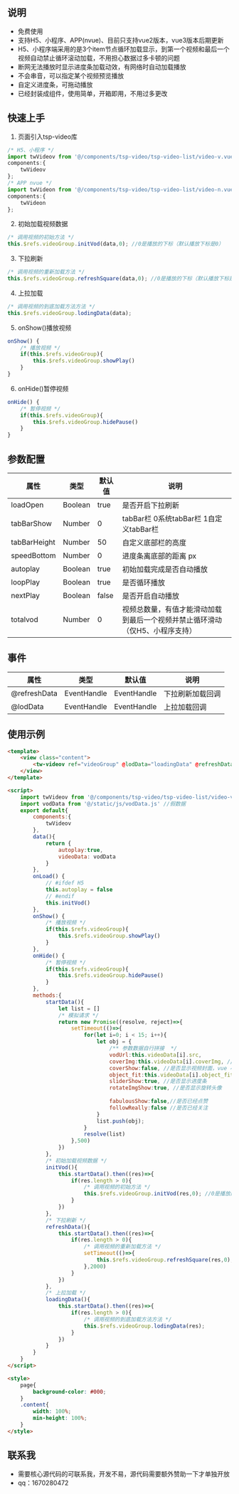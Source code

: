 ## 说明
- 免费使用
- 支持H5、小程序、APP(nvue)、目前只支持vue2版本，vue3版本后期更新
- H5、小程序端采用的是3个item节点循环加载显示，到第一个视频和最后一个视频自动禁止循环滚动加载，不用担心数据过多卡顿的问题
- 断网无法播放时显示进度条加载动效，有网络时自动加载播放
- 不会串音，可以指定某个视频预览播放
- 自定义进度条，可拖动播放
- 已经封装成组件，使用简单，开箱即用，不用过多更改

## 快速上手

1. 页面引入tsp-video库
```js
/* H5、小程序 */
import twVideov from '@/components/tsp-video/tsp-video-list/video-v.vue';
components:{
	twVideov
};
/* APP nvue */
import twVideon from '@/components/tsp-video/tsp-video-list/video-n.vue';
components:{
	twVideon
};
```

2. 初始加载视频数据
```js
/* 调用视频的初始方法 */
this.$refs.videoGroup.initVod(data,0); //0是播放的下标（默认播放下标是0）
```

3. 下拉刷新
```js
/* 调用视频的重新加载方法 */
this.$refs.videoGroup.refreshSquare(data,0); //0是播放的下标（默认播放下标是0）
```

4. 上拉加载
```js
/* 调用视频的到底加载方法方法 */
this.$refs.videoGroup.lodingData(data);
```

5. onShow()播放视频
```js
onShow() {
	/* 播放视频 */
	if(this.$refs.videoGroup){
		this.$refs.videoGroup.showPlay()
	}
}
```

6. onHide()暂停视频
```js
onHide() {
	/* 暂停视频 */
	if(this.$refs.videoGroup){
		this.$refs.videoGroup.hidePause()
	}
}
```

## 参数配置

| 属性                | 类型        | 默认值        | 说明                                                                   |
| ------------------- | -----------| ----------- | ---------------------------------------------------------------------- |
| loadOpen            | Boolean    | true        | 是否开启下拉刷新 |
| tabBarShow          | Number     | 0     		 | tabBar栏 0系统tabBar栏 1自定义tabBar栏                                                         |
| tabBarHeight        | Number     | 50          | 自定义底部栏的高度                                                           |
| speedBottom         | Number     | 0           | 进度条离底部的距离 px                                                       |
| autoplay            | Boolean    | true        | 初始加载完成是否自动播放                       |
| loopPlay            | Boolean    | true        | 是否循环播放                       |
| nextPlay            | Boolean    | false       | 是否开启自动播放                       |
| totalvod            | Number     | 0           | 视频总数量，有值才能滑动加载到最后一个视频并禁止循环滑动（仅H5、小程序支持）                                        |

## 事件
| 属性                | 类型        | 默认值        | 说明                                                                   |
| ------------------- | -----------| ----------- | ---------------------------------------------------------------------- |
| @refreshData        | EventHandle| EventHandle | 下拉刷新加载回调                                                     |
| @lodData            | EventHandle| EventHandle | 上拉加载回调                                          |                                              


## 使用示例

```html
<template>
	<view class="content">
		<tw-videov ref="videoGroup" @lodData="loadingData" @refreshData="refreshData" :autoplay="autoplay"></tw-videov>
	</view>
</template>

<script>
	import twVideov from '@/components/tsp-video/tsp-video-list/video-v.vue'
	import vodData from '@/static/js/vodData.js' //假数据
	export default{
		components:{
			twVideov
		},
		data(){
			return {
				autoplay:true,
				videoData: vodData
			}
		},
		onLoad() {
			// #ifdef H5
			this.autoplay = false
			// #endif
			this.initVod()
		},
		onShow() {
			/* 播放视频 */
			if(this.$refs.videoGroup){
				this.$refs.videoGroup.showPlay()
			}
		},
		onHide() {
			/* 暂停视频 */
			if(this.$refs.videoGroup){
				this.$refs.videoGroup.hidePause()
			}
		},
		methods:{
			startData(){
				let list = []
				/* 模拟请求 */
				return new Promise((resolve, reject)=>{
					setTimeout(()=>{
						for(let i=0; i < 15; i++){
							let obj = {
								/** 参数数据自行拼接  */
								vodUrl:this.videoData[i].src,
								coverImg:this.videoData[i].coverImg, //视频封面
								coverShow:false, //是否显示视频封面，vue 小程序端不播放会显示视频，可以不用显示封面，App不播放不会显示视频，就需要封面了
								object_fit:this.videoData[i].object_fit, //视频的显示类型
								sliderShow:true, //是否显示进度条
								rotateImgShow:true, //是否显示旋转头像
								
								fabulousShow:false,//是否已经点赞
								followReally:false //是否已经关注
							}
							list.push(obj);
						}
						resolve(list)
					},500)
				})
			},
			/* 初始加载视频数据 */
			initVod(){
				this.startData().then((res)=>{
					if(res.length > 0){
						/* 调用视频的初始方法 */
						this.$refs.videoGroup.initVod(res,0); //0是播放的下标（默认播放下标是0）
					}
				})
			},
			/* 下拉刷新 */
			refreshData(){
				this.startData().then((res)=>{
					if(res.length > 0){
						/* 调用视频的重新加载方法 */
						setTimeout(()=>{
							this.$refs.videoGroup.refreshSquare(res,0); //0是播放的下标（默认播放下标是0）
						},2000)
					}
				})
			},
			/* 上拉加载 */
			loadingData(){
				this.startData().then((res)=>{
					if(res.length > 0){
						/* 调用视频的到底加载方法方法 */
						this.$refs.videoGroup.lodingData(res);
					}
				})
			}
		}
	}
</script>

<style>
	page{
		background-color: #000;
	}
	.content{
		width: 100%;
		min-height: 100%;
	}
</style>

```

## 联系我
- 需要核心源代码的可联系我，开发不易，源代码需要额外赞助一下才单独开放
- qq：1670280472
